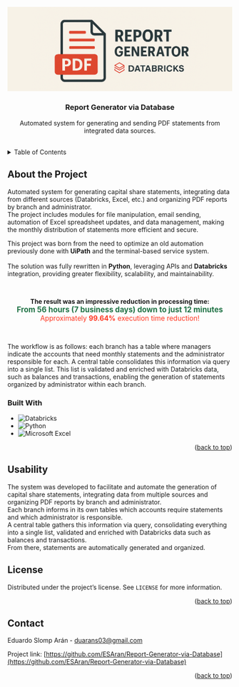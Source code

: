 <a id="readme-top"></a>

<!-- PROJECT LOGO -->

<br />
<div align="center">
  <a href="https://github.com/github_username/repo_name">
    <img src="docs/images/project_logo.png" alt="Logo">
  </a>

<h3 align="center">Report Generator via Database</h3>

<p align="center">
    Automated system for generating and sending PDF statements from integrated data sources. 
    <br />
</p>
</div>

<br>

<!-- TABLE OF CONTENTS -->
<details>
  <summary>Table of Contents</summary>
  <ol>
    <li>
      <a href="#about-the-project">About the Project</a>
      <ul>
        <li><a href="#built-with">Built With</a></li>
      </ul>
    </li>
    <li>
      <a href="#usability">Usability</a>
      <ul>
        <li><a href="#examples-of-generated-results">Examples of Generated Results</a></li>
      </ul>
    </li>
    <li><a href="#license">License</a></li>
    <li><a href="#contact">Contact</a></li>
  </ol>
</details>

<!-- ABOUT THE PROJECT -->

## About the Project

Automated system for generating capital share statements, integrating data from different sources (Databricks, Excel, etc.) and organizing PDF reports by branch and administrator.  
The project includes modules for file manipulation, email sending, automation of Excel spreadsheet updates, and data management, making the monthly distribution of statements more efficient and secure.

This project was born from the need to optimize an old automation previously done with <b>UiPath</b> and the terminal-based service system.<br><br>
The solution was fully rewritten in <b>Python</b>, leveraging APIs and <b>Databricks</b> integration, providing greater flexibility, scalability, and maintainability.

<div align="center">
<br>
  <p>
    <b>The result was an impressive reduction in processing time:</b><br>
    <span style="font-size:1.2em;color:#217346;">
      <b>From 56 hours (7 business days) down to just 12 minutes</b>
    </span>
    <br>
    <span style="font-size:1.1em;color:#FF3621;">
      Approximately <b>99.64%</b> execution time reduction!
    </span>
  </p>
  <br>
</div>

The workflow is as follows: each branch has a table where managers indicate the accounts that need monthly statements and the administrator responsible for each. A central table consolidates this information via query into a single list. This list is validated and enriched with Databricks data, such as balances and transactions, enabling the generation of statements organized by administrator within each branch.

### Built With

* ![Databricks](https://img.shields.io/badge/Databricks-FF3621?style=for-the-badge&logo=Databricks&logoColor=white)
* ![Python](https://img.shields.io/badge/python-3670A0?style=for-the-badge&logo=python&logoColor=ffdd54)
* ![Microsoft Excel](https://img.shields.io/badge/Microsoft_Excel-217346?style=for-the-badge&logo=microsoft-excel&logoColor=white)

<p align="right">(<a href="#readme-top">back to top</a>)</p>

<!-- USABILITY -->

## Usability

The system was developed to facilitate and automate the generation of capital share statements, integrating data from multiple sources and organizing PDF reports by branch and administrator.  
Each branch informs in its own tables which accounts require statements and which administrator is responsible.  
A central table gathers this information via query, consolidating everything into a single list, validated and enriched with Databricks data such as balances and transactions.  
From there, statements are automatically generated and organized.

<!-- LICENSE -->
## License

Distributed under the project’s license. See `LICENSE` for more information.

<p align="right">(<a href="#readme-top">back to top</a>)</p>



<!-- CONTACT -->
## Contact

Eduardo Slomp Arán - duarans03@gmail.com  

Project link: [https://github.com/ESAran/Report-Generator-via-Database](https://github.com/ESAran/Report-Generator-via-Database)

<p align="right">(<a href="#readme-top">back to top</a>)</p>
